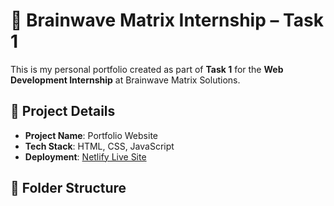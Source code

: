 # 🧠 Brainwave Matrix Internship – Task 1

This is my personal portfolio created as part of **Task 1** for the **Web Development Internship** at Brainwave Matrix Solutions.

## 📌 Project Details

- **Project Name**: Portfolio Website
- **Tech Stack**: HTML, CSS, JavaScript
- **Deployment**: [Netlify Live Site](https://ornate-khapse-0e594f.netlify.app/)

## 📁 Folder Structure

